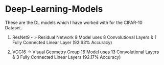# Deep-Learning-Models

These are the DL models which I have worked with for the CIFAR-10 Dataset.

1. ResNet9 - > Residual Network 9 Model uses 8 Convolutional Layers & 1 Fully Connected Linear Layer (92.63% Accuracy)

2. VGG16 -> Visual Geometry Group 16 Model uses 13 Convolutional Layers & 3 Fully Connected Linear Layers (92.17% Accuracy)

